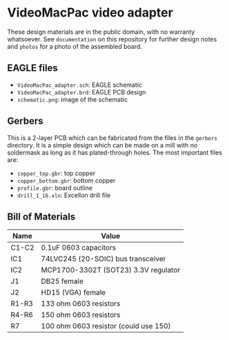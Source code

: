 # VideoMacPac video adapter

These design materials are in the public domain, with no warranty whatsoever. See `documentation` on this repository for further design notes and `photos` for a photo of the assembled board.

## EAGLE files

* `VideoMacPac_adapter.sch`: EAGLE schematic
* `VideoMacPac_adapter.brd`: EAGLE PCB design
* `schematic.png`: image of the schematic

## Gerbers

This is a 2-layer PCB which can be fabricated from the files in the `gerbers` directory. It is a simple design which can be made on a mill with no soldermask as long as it has plated-through holes. The most important files are:

* `copper_top.gbr`: top copper
* `copper_bottom.gbr`: bottom copper
* `profile.gbr`: board outline
* `drill_1_16.xln`: Excellon drill file

## Bill of Materials

| Name    | Value                                 |
| ------- | ------------------------------------- |
| C1-C2   | 0.1uF 0603 capacitors                 |
| IC1     | 74LVC245 (20-SOIC) bus transceiver    |
| IC2     | MCP1700-3302T (SOT23) 3.3V regulator  |
| J1      | DB25 female                           |
| J2      | HD15 (VGA) female                     |
| R1-R3   | 133 ohm 0603 resistors                |
| R4-R6   | 150 ohm 0603 resistors                |
| R7      | 100 ohm 0603 resistor (could use 150) |